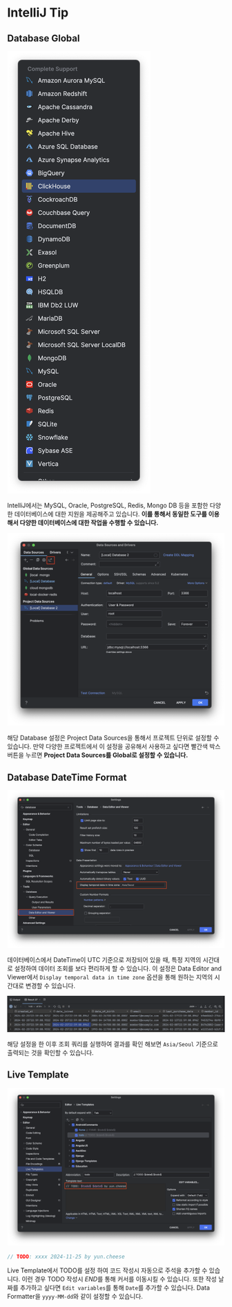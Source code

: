 # IntelliJ Tip

## Database Global

![](/assets/a002.png)

IntelliJ에서는 MySQL, Oracle, PostgreSQL, Redis, Mongo DB 등을 포함한 다양한 데이터베이스에 대한 지원을 제공해주고 있습니다. **이를 통해서 동일한 도구를 이용해서 다양한 데이터베이스에 대한 작업을 수행할 수 있습니다.**

![](/assets/a001.png)

해당 Database 설정은 Project Data Sources을 통해서 프로젝트 단위로 설정할 수 있습니다. 만약 다양한 프로젝트에서 이 설정을 공유해서 사용하고 싶다면 빨간색 박스 버튼을 누르면 **Project Data Sources를 Global로 설정할 수 있습니다.**


## Database DateTime Format

![](/assets/a003.png)

데이터베이스에서 DateTime이 UTC 기준으로 저장되어 있을 때, 특정 지역의 시간대로 설정하여 데이터 조회를 보다 편리하게 할 수 있습니다. 이 설정은 Data Editor and Viewer에서 `Display temporal data in time zone` 옵션을 통해 원하는 지역의 시간대로 변경할 수 있습니다.


![](/assets/a004.png)

해당 설정을 한 이후 조회 쿼리를 실행하여 결과를 확인 해보면 `Asia/Seoul` 기준으로 출력되는 것을 확인할 수 있습니다.


## Live Template

![](/assets/a005.png)

```kotlin
// TODO: xxxx 2024-11-25 by yun.cheese
```

Live Template에서 TODO를 설정 하여 코드 작성시 자동으로 주석을 추가할 수 있습니다. 이런 경우 TODO 작성시 $END$를 통해 커서를 이동시킬 수 있습니다. 또한 작성 날짜를 추가하고 싶다면 `Edit variables`를 통해 `Date`를 추가할 수 있습니다. Data Formatter을 `yyyy-MM-dd`와 같이 설정할 수 있습니다.

